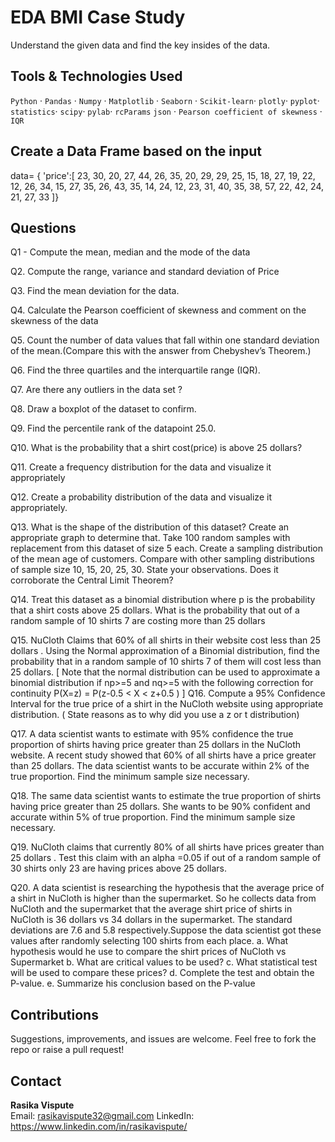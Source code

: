# EDA BMI Case Study
Understand the given data and find the key insides of the data.

##  Tools & Technologies Used
`Python` · `Pandas` · `Numpy` · `Matplotlib` · `Seaborn` · `Scikit-learn`· `plotly`· `pyplot`· `statistics`· `scipy`· `pylab`· `rcParams`
`json` · `Pearson coefficient of skewness` · `IQR`

## Create a Data Frame based on the input
data= { 'price':[
23, 30, 20, 27, 44, 26, 35, 20, 29, 29,
25, 15, 18, 27, 19, 22, 12, 26, 34, 15,
27, 35, 26, 43, 35, 14, 24, 12, 23, 31,
40, 35, 38, 57, 22, 42, 24, 21, 27, 33
]}

## Questions 
Q1 - Compute the mean, median and the mode of the data

Q2. Compute the range, variance and standard deviation of Price

Q3. Find the mean deviation for the data.

Q4. Calculate the Pearson coefficient of skewness and comment on the skewness of the data

Q5. Count the number of data values that fall within one standard deviation of the mean.(Compare this with the answer from Chebyshev’s Theorem.)

Q6. Find the three quartiles and the interquartile range (IQR).

Q7. Are there any outliers in the data set ?

Q8. Draw a boxplot of the dataset to confirm.

Q9. Find the percentile rank of the datapoint 25.0.

Q10. What is the probability that a shirt cost(price) is above 25 dollars?

Q11. Create a frequency distribution for the data and visualize it appropriately

Q12. Create a probability distribution of the data and visualize it appropriately.

Q13. What is the shape of the distribution of this dataset?
Create an appropriate graph to determine that. Take 100 random samples with replacement from this dataset of size 5 each. Create a sampling distribution of the mean age of customers. Compare with other sampling distributions of sample size 10, 15, 20, 25, 30. State your observations. Does it corroborate the Central Limit Theorem?

Q14. Treat this dataset as a binomial distribution where p is the probability that a shirt costs above 25 dollars. What is the probability that out of a random sample of 10 shirts 7 are costing more than 25 dollars

Q15. NuCloth Claims that 60% of all shirts in their website cost less than 25 dollars . Using the Normal approximation of a Binomial distribution, find the probability that in a random sample of 10 shirts 7 of them will cost less than 25 dollars.
[ Note that the normal distribution can be used to approximate a binomial distribution if np>=5 and nq>=5 with the following correction for continuity P(X=z) = P(z-0.5 < X < z+0.5 ) ]
Q16. Compute a 95% Confidence Interval for the true price of a shirt in the NuCloth website using appropriate distribution. ( State reasons as to why did you use a z or t distribution)

Q17. A data scientist wants to estimate with 95% confidence the true proportion of shirts having price greater than 25 dollars in the NuCloth website. A recent study showed that 60% of all shirts have a price greater than 25 dollars. The data scientist wants to be accurate within 2% of the true proportion. Find the minimum sample size necessary.

Q18. The same data scientist wants to estimate the true proportion of shirts having price greater than 25 dollars. She wants to be 90% confident and accurate within 5% of true proportion. Find the minimum sample size necessary.

Q19. NuCloth claims that currently 80% of all shirts have prices greater than 25 dollars . Test this claim with an alpha =0.05 if out of a random sample of 30 shirts only 23 are having prices above 25 dollars.

Q20. A data scientist is researching the hypothesis that the average price of a shirt in NuCloth is higher than the supermarket. So he collects data from NuCloth and the supermarket that the average shirt price of shirts in NuCloth is 36 dollars vs 34 dollars in the supermarket. The standard deviations are 7.6 and 5.8 respectively.Suppose the data scientist got these values after randomly selecting 100 shirts from each place.
        a. What hypothesis would he use to compare the shirt prices of NuCloth vs Supermarket
        b. What are critical values to be used?
        c. What statistical test will be used to compare these prices?
        d. Complete the test and obtain the P-value.
        e. Summarize his conclusion based on the P-value
        
##  Contributions
Suggestions, improvements, and issues are welcome. Feel free to fork the repo or raise a pull request!

## Contact
**Rasika Vispute**  
Email: rasikavispute32@gmail.com 
LinkedIn: https://www.linkedin.com/in/rasikavispute/

